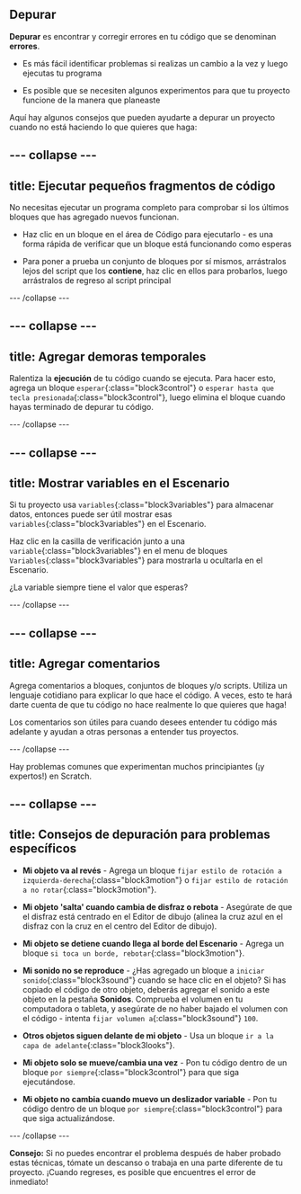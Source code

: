 ## Depurar

**Depurar** es encontrar y corregir errores en tu código que se denominan **errores**.

* Es más fácil identificar problemas si realizas un cambio a la vez y luego ejecutas tu programa

* Es posible que se necesiten algunos experimentos para que tu proyecto funcione de la manera que planeaste

Aquí hay algunos consejos que pueden ayudarte a depurar un proyecto cuando no está haciendo lo que quieres que haga:

--- collapse ---
---
title: Ejecutar pequeños fragmentos de código
---

No necesitas ejecutar un programa completo para comprobar si los últimos bloques que has agregado nuevos funcionan.

* Haz clic en un bloque en el área de Código para ejecutarlo - es una forma rápida de verificar que un bloque está funcionando como esperas

* Para poner a prueba un conjunto de bloques por sí mismos, arrástralos lejos del script que los **contiene**, haz clic en ellos para probarlos, luego arrástralos de regreso al script principal

--- /collapse ---

--- collapse ---
---
title: Agregar demoras temporales
---

Ralentiza la **ejecución** de tu código cuando se ejecuta. Para hacer esto, agrega un bloque `esperar`{:class="block3control"} o `esperar hasta que tecla presionada`{:class="block3control"}, luego elimina el bloque cuando hayas terminado de depurar tu código.

--- /collapse ---

--- collapse ---
---
title: Mostrar variables en el Escenario
---

Si tu proyecto usa `variables`{:class="block3variables"} para almacenar datos, entonces puede ser útil mostrar esas `variables`{:class="block3variables"} en el Escenario.

Haz clic en la casilla de verificación junto a una `variable`{:class="block3variables"} en el menu de bloques `Variables`{:class="block3variables"} para mostrarla u ocultarla en el Escenario.

¿La variable siempre tiene el valor que esperas?

--- /collapse ---

--- collapse ---
---
title: Agregar comentarios
---

Agrega comentarios a bloques, conjuntos de bloques y/o scripts. Utiliza un lenguaje cotidiano para explicar lo que hace el código. A veces, esto te hará darte cuenta de que tu código no hace realmente lo que quieres que haga!

Los comentarios son útiles para cuando desees entender tu código más adelante y ayudan a otras personas a entender tus proyectos.

--- /collapse ---


Hay problemas comunes que experimentan muchos principiantes (¡y expertos!) en Scratch.

--- collapse ---
---
title: Consejos de depuración para problemas específicos
---

+ **Mi objeto va al revés** - Agrega un bloque `fijar estilo de rotación a izquierda-derecha`{:class="block3motion"} o `fijar estilo de rotación a no rotar`{:class="block3motion"}.

+ **Mi objeto 'salta' cuando cambia de disfraz o rebota** - Asegúrate de que el disfraz está centrado en el Editor de dibujo (alinea la cruz azul en el disfraz con la cruz en el centro del Editor de dibujo).

+ **Mi objeto se detiene cuando llega al borde del Escenario** - Agrega un bloque `si toca un borde, rebotar`{:class="block3motion"}.

+ **Mi sonido no se reproduce** - ¿Has agregado un bloque a `iniciar sonido`{:class="block3sound"} cuando se hace clic en el objeto? Si has copiado el código de otro objeto, deberás agregar el sonido a este objeto en la pestaña **Sonidos**. Comprueba el volumen en tu computadora o tableta, y asegúrate de no haber bajado el volumen con el código - intenta `fijar volumen a`{:class="block3sound"} `100`.

+ **Otros objetos siguen delante de mi objeto** - Usa un bloque `ir a la capa de adelante`{:class="block3looks"}.

+ **Mi objeto solo se mueve/cambia una vez** - Pon tu código dentro de un bloque `por siempre`{:class="block3control"} para que siga ejecutándose.

+ **Mi objeto no cambia cuando muevo un deslizador variable** - Pon tu código dentro de un bloque `por siempre`{:class="block3control"} para que siga actualizándose.

--- /collapse ---

**Consejo:** Si no puedes encontrar el problema después de haber probado estas técnicas, tómate un descanso o trabaja en una parte diferente de tu proyecto. ¡Cuando regreses, es posible que encuentres el error de inmediato!

